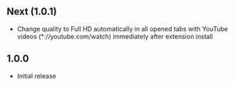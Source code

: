 ## Next (1.0.1)

- Change quality to Full HD automatically in all opened tabs with YouTube videos (*://youtube.com/watch) immediately after extension install

## 1.0.0

- Initial release

